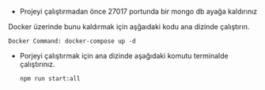 -  Projeyi çalıştırmadan önce 27017 portunda bir mongo db ayağa kaldırınız

Docker üzerinde bunu kaldırmak için aşğaıdaki kodu ana dizinde çalıştırın.

    Docker Command: docker-compose up -d

-  Porjeyi çalıştırmak için ana dizinde aşağıdaki komutu terminalde çalıştırınız.

   `npm run start:all`
